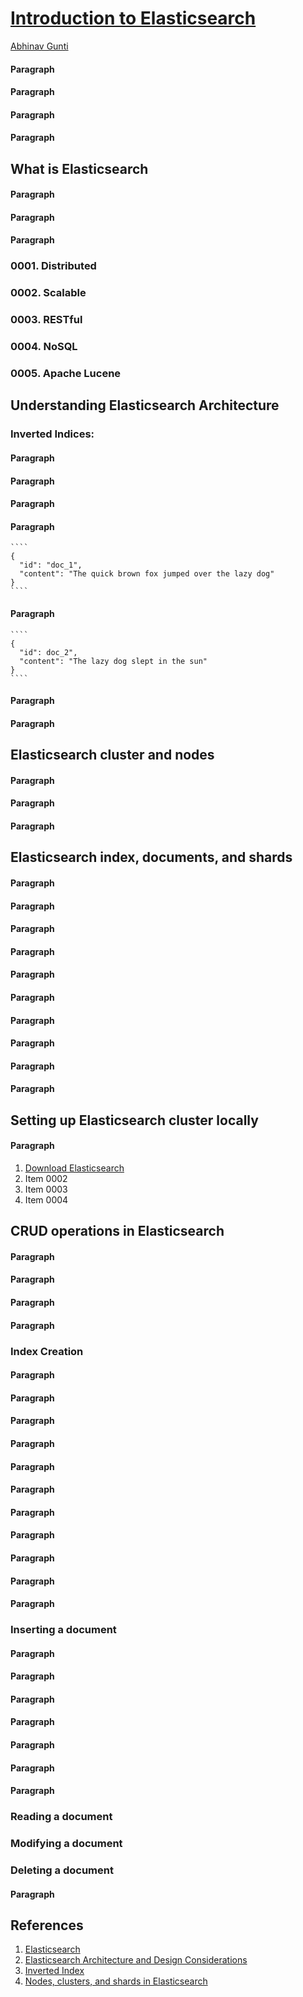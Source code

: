 # [Introduction to Elasticsearch](https://medium.com/@gunti.abhinav/introduction-to-elasticsearch-c4a91e25bd3a)

[Abhinav Gunti](https://medium.com/@gunti.abhinav)

#### Paragraph

#### Paragraph

#### Paragraph

#### Paragraph

## What is Elasticsearch

#### Paragraph

#### Paragraph

#### Paragraph

### 0001. Distributed
### 0002. Scalable
### 0003. RESTful
### 0004. NoSQL
### 0005. Apache Lucene

## Understanding Elasticsearch Architecture

### Inverted Indices:

#### Paragraph

#### Paragraph

#### Paragraph

#### Paragraph

    ````
    {
      "id": "doc_1",
      "content": "The quick brown fox jumped over the lazy dog"
    }
    ````

#### Paragraph

    ````
    {
      "id": doc_2",
      "content": "The lazy dog slept in the sun"
    }
    ````

#### Paragraph

#### Paragraph

## Elasticsearch cluster and nodes

#### Paragraph

#### Paragraph

#### Paragraph

## Elasticsearch index, documents, and shards

#### Paragraph

#### Paragraph

#### Paragraph

#### Paragraph

#### Paragraph

#### Paragraph

#### Paragraph

#### Paragraph

#### Paragraph

#### Paragraph

## Setting up Elasticsearch cluster locally

#### Paragraph

0001. [Download Elasticsearch](https://www.elastic.co/downloads/elasticsearch)
0002. Item 0002
0003. Item 0003
0004. Item 0004

## CRUD operations in Elasticsearch

#### Paragraph

#### Paragraph

#### Paragraph

#### Paragraph

### Index Creation

#### Paragraph

#### Paragraph

#### Paragraph

#### Paragraph

#### Paragraph

#### Paragraph

#### Paragraph

#### Paragraph

#### Paragraph

#### Paragraph

#### Paragraph

### Inserting a document

#### Paragraph

#### Paragraph

#### Paragraph

#### Paragraph

#### Paragraph

#### Paragraph

#### Paragraph

### Reading a document

### Modifying a document

### Deleting a document

#### Paragraph

## References

0001. [Elasticsearch](https://www.elastic.co/elasticsearch)
0002. [Elasticsearch Architecture and Design Considerations](https://www.youtube.com/watch?v=ptAkcj8b-qc)
0003. [Inverted Index](https://www.geeksforgeeks.org/inverted-index/)
0004. [Nodes, clusters, and shards in Elasticsearch](https://www.youtube.com/watch?v=9uJNksCj2f8)
